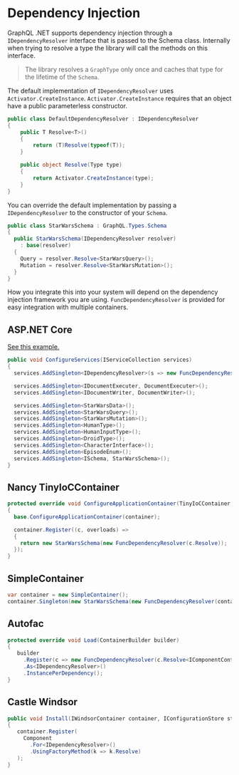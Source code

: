 # Dependency Injection

GraphQL .NET supports dependency injection through a `IDependencyResolver` interface that is passed to the Schema class.  Internally when trying to resolve a type the library will call the methods on this interface.

> The library resolves a `GraphType` only once and caches that type for the lifetime of the `Schema`.

The default implementation of `IDependencyResolver` uses `Activator.CreateInstance`.  `Activator.CreateInstance` requires that an object have a public parameterless constructor.

```csharp
public class DefaultDependencyResolver : IDependencyResolver
{
    public T Resolve<T>()
    {
        return (T)Resolve(typeof(T));
    }

    public object Resolve(Type type)
    {
        return Activator.CreateInstance(type);
    }
}
```

You can override the default implementation by passing a `IDependencyResolver` to the constructor of your `Schema`.

```csharp
public class StarWarsSchema : GraphQL.Types.Schema
{
  public StarWarsSchema(IDependencyResolver resolver)
    : base(resolver)
  {
    Query = resolver.Resolve<StarWarsQuery>();
    Mutation = resolver.Resolve<StarWarsMutation>();
  }
}
```

How you integrate this into your system will depend on the dependency injection framework you are using.  `FuncDependencyResolver` is provided for easy integration with multiple containers.

## ASP.NET Core

[See this example.](https://github.com/graphql-dotnet/examples/blob/8d5b7544006902f45b818010585b1ffa86ef446b/src/AspNetCoreCustom/Example/Startup.cs#L16-L34)

```csharp
public void ConfigureServices(IServiceCollection services)
{
  services.AddSingleton<IDependencyResolver>(s => new FuncDependencyResolver(s.GetRequiredService));

  services.AddSingleton<IDocumentExecuter, DocumentExecuter>();
  services.AddSingleton<IDocumentWriter, DocumentWriter>();

  services.AddSingleton<StarWarsData>();
  services.AddSingleton<StarWarsQuery>();
  services.AddSingleton<StarWarsMutation>();
  services.AddSingleton<HumanType>();
  services.AddSingleton<HumanInputType>();
  services.AddSingleton<DroidType>();
  services.AddSingleton<CharacterInterface>();
  services.AddSingleton<EpisodeEnum>();
  services.AddSingleton<ISchema, StarWarsSchema>();
}
```

## Nancy TinyIoCContainer

```csharp
protected override void ConfigureApplicationContainer(TinyIoCContainer container)
{
  base.ConfigureApplicationContainer(container);

  container.Register((c, overloads) =>
  {
    return new StarWarsSchema(new FuncDependencyResolver(c.Resolve));
  });
}
```

## SimpleContainer

```csharp
var container = new SimpleContainer();
container.Singleton(new StarWarsSchema(new FuncDependencyResolver(container.Get)));
```

## Autofac

```csharp
protected override void Load(ContainerBuilder builder)
{
   builder
     .Register(c => new FuncDependencyResolver(c.Resolve<IComponentContext>().Resolve))
     .As<IDependencyResolver>()
     .InstancePerDependency();
}
```

## Castle Windsor

```csharp
public void Install(IWindsorContainer container, IConfigurationStore store)
{
   container.Register(
     Component
       .For<IDependencyResolver>()
       .UsingFactoryMethod(k => k.Resolve)
   );
}
```
